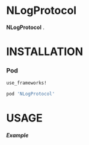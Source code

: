 # NLogProtocol
**NLogProtocol** .

# INSTALLATION

### Pod
```bash
use_frameworks!

pod 'NLogProtocol'
```

# USAGE

##### Example

